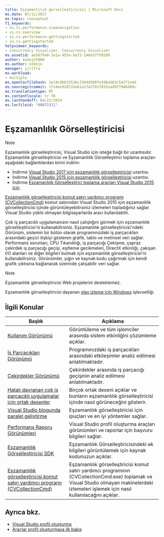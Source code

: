 ```yaml
---
title: Eşzamanlılık görselleştiricisi | Microsoft Docs
ms.date: 07/11/2017
ms.topic: conceptual
f1_keywords:
- vs.cv.performance.viewnavigation
- vs.cv.overview
- vs.cv.performance.gettingstarted
- vs.cv.gettingstarted
helpviewer_keywords:
- Concurrency Visualizer, Concurrency Visualizer
ms.assetid: ae5879a0-1e1a-455a-ba72-148e57f59289
author: mikejo5000
ms.author: mikejo
manager: jillfra
ms.workload:
- multiple
ms.openlocfilehash: 3e19cdb633528c3304d500fe268a583c542f1e4d
ms.sourcegitcommit: 1fc6ee928733e61a1f42782f832ead9f7946d00c
ms.translationtype: MT
ms.contentlocale: tr-TR
ms.lasthandoff: 04/22/2019
ms.locfileid: "60072311"
---
```

# <a name="concurrency-visualizer"></a>Eşzamanlılık Görselleştiricisi

> [!NOTE]
> Eşzamanlılık görselleştiricisi, Visual Studio için isteğe bağlı bir uzantısıdır. Eşzamanlılık görselleştiricisi ve Eşzamanlılık Görselleştirici toplama araçları aşağıdaki bağlantılardan birini indirin:
>
> - İndirme [Visual Studio 2017 için eşzamanlılık görselleştiricisi](https://marketplace.visualstudio.com/items?itemName=VisualStudioProductTeam.ConcurrencyVisualizer2017#overview) uzantısı.
> - İndirme [Visual Studio 2015 için eşzamanlılık görselleştiricisi](https://marketplace.visualstudio.com/items?itemName=Diagnostics.ConcurrencyVisualizerforVisualStudio2015) uzantısı.
> - İndirme [Eşzamanlılık Görselleştirici toplama araçları Visual Studio 2015 için](http://www.microsoft.com/download/details.aspx?id=49103).
>
> [Eşzamanlılık görselleştiricisi komut satırı yardımcı programı (CVCollectionCmd)](../profiling/concurrency-visualizer-command-line-utility-cvcollectioncmd.md) komut satırından Visual Studio 2015 için eşzamanlılık görselleştiricisi içinde görüntüleyebilirsiniz izlemeleri topladığınız sağlar. Visual Studio yüklü olmayan bilgisayarlarda aracı kullanılabilir.

Çok iş parçacıklı uygulamanızın nasıl çalıştığını görmek için eşzamanlılık görselleştiricisi'ni kullanabilirsiniz. Eşzamanlılık görselleştiricisi'ndeki Görünüm, sistemin bir bütün olarak programınızdaki iş parçacıkları arasındaki geçici ilişkiyi gösteren grafik, tablo ve metinsel veri sağlar. Performans sorunları, CPU Tıkanıklığı, iş parçacığı Çekişme, çapraz çekirdek iş parçacığı geçişi, eşitleme gecikmeleri, DirectX etkinliği, çakışan I/O alanları ve diğer bilgileri bulmak için eşzamanlılık görselleştiricisi'ni kullanabilirsiniz. Görünümler, yığın ve kaynak kodu çağırmak için kendi grafik çıktısına bağlanarak üzerinde çalışabilir veri sağlar.

> [!NOTE]
> Eşzamanlılık görselleştiricisi Web projelerini desteklemez.

Eşzamanlılık görselleştiricisi dayanan [olay izleme için Windows](http://go.microsoft.com/fwlink/?LinkId=234579) işlevselliği.

## <a name="related-topics"></a>İlgili Konular

|Başlık|Açıklama|
|-----------|-----------------|
|[Kullanım Görünümü](../profiling/utilization-view.md)|Görüntüleme ve tüm işlemciler arasında sistem etkinliğini çözümleme açıklar.|
|[İş Parçacıkları Görünümü](../profiling/threads-view-parallel-performance.md)|Programınızdaki iş parçacıkları arasındaki etkileşimler analiz edilmesi anlatılmaktadır.|
|[Çekirdekler Görünümü](../profiling/cores-view.md)|Çekirdekler arasında iş parçacığı geçişinin analiz edilmesi anlatılmaktadır.|
|[Hatalı davranan çok iş parçacıklı uygulamalar için ortak desenler](../profiling/common-patterns-for-poorly-behaved-multithreaded-applications.md)|Birçok ortak deseni açıklar ve bunların eşzamanlılık görselleştiricisi içinde nasıl görüneceğini gösterir.|
|[Visual Studio blogunda paralel geliştirme](http://go.microsoft.com/fwlink/?LinkId=235385)|Eşzamanlılık görselleştiricisi için ipuçları ve en iyi yöntemler sağlar.|
|[Performans Raporu Görünümleri](../profiling/performance-report-views.md)|Visual Studio profil oluşturma araçları görünümleri ve raporlar için başvuru bilgileri sağlar.|
|[Eşzamanlılık Görselleştiricisi SDK](../profiling/concurrency-visualizer-sdk.md)|Eşzamanlılık Görselleştiricisindeki ek bilgileri görüntülemek için kaynak kodunuzun açıklar.|
|[Eşzamanlılık görselleştiricisi komut satırı yardımcı programı (CVCollectionCmd)](../profiling/concurrency-visualizer-command-line-utility-cvcollectioncmd.md)|Eşzamanlılık görselleştiricisi komut satırı yardımcı programının (CVCollectionCmd.exe) toplamak ve Visual Studio olmayan makinelerdeki izlemeleri işlemek için nasıl kullanılacağını açıklar.|

## <a name="see-also"></a>Ayrıca bkz.

- [Visual Studio profil oluşturma](../profiling/index.md)
- [Araçlar profil oluşturmaya ilk bakış](../profiling/profiling-feature-tour.md)
